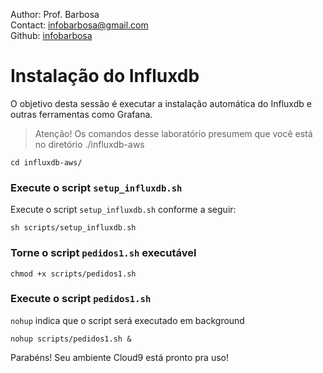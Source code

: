 Author: Prof. Barbosa<br>
Contact: infobarbosa@gmail.com<br>
Github: [infobarbosa](https://github.com/infobarbosa)

# Instalação do Influxdb

O objetivo desta sessão é executar a instalação automática do Influxdb e outras ferramentas como Grafana.

> Atenção! Os comandos desse laboratório presumem que você está no diretório ./influxdb-aws

```
cd influxdb-aws/
```

### Execute o script `setup_influxdb.sh`
Execute o script `setup_influxdb.sh` conforme a seguir:
```
sh scripts/setup_influxdb.sh
```

### Torne o script `pedidos1.sh` executável
```
chmod +x scripts/pedidos1.sh
```

### Execute o script `pedidos1.sh`
`nohup` indica que o script será executado em background
```
nohup scripts/pedidos1.sh &
```

Parabéns! Seu ambiente Cloud9 está pronto pra uso!
